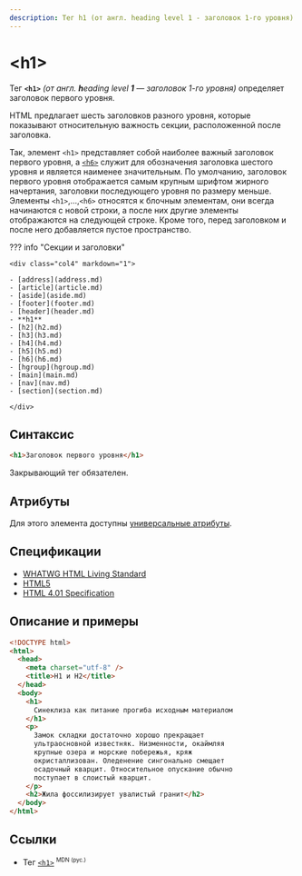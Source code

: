 ```yaml
---
description: Тег h1 (от англ. heading level 1 - заголовок 1-го уровня) определяет заголовок первого уровня
---
```


# &lt;h1&gt;

Тег **`<h1>`** _(от англ. **h**eading level **1** — заголовок 1-го уровня)_ определяет заголовок первого уровня.

HTML предлагает шесть заголовков разного уровня, которые показывают относительную важность секции, расположенной после заголовка.

Так, элемент `<h1>` представляет собой наиболее важный заголовок первого уровня, а [`<h6>`](h6.md) служит для обозначения заголовка шестого уровня и является наименее значительным. По умолчанию, заголовок первого уровня отображается самым крупным шрифтом жирного начертания, заголовки последующего уровня по размеру меньше. Элементы `<h1>`,...,`<h6>` относятся к блочным элементам, они всегда начинаются с новой строки, а после них другие элементы отображаются на следующей строке. Кроме того, перед заголовком и после него добавляется пустое пространство.

??? info "Секции и заголовки"

    <div class="col4" markdown="1">

    - [address](address.md)
    - [article](article.md)
    - [aside](aside.md)
    - [footer](footer.md)
    - [header](header.md)
    - **h1**
    - [h2](h2.md)
    - [h3](h3.md)
    - [h4](h4.md)
    - [h5](h5.md)
    - [h6](h6.md)
    - [hgroup](hgroup.md)
    - [main](main.md)
    - [nav](nav.md)
    - [section](section.md)

    </div>

## Синтаксис

```html
<h1>Заголовок первого уровня</h1>
```

Закрывающий тег обязателен.

## Атрибуты

Для этого элемента доступны [универсальные атрибуты](uni-attr.md).

## Спецификации

- [WHATWG HTML Living Standard](https://html.spec.whatwg.org/multipage/sections.html#the-h1,-h2,-h3,-h4,-h5,-and-h6-elements)
- [HTML5](http://www.w3.org/TR/html5/sections.html#the-h1,-h2,-h3,-h4,-h5,-and-h6-elements)
- [HTML 4.01 Specification](http://www.w3.org/TR/html401/struct/global.html#h-7.5.5)

## Описание и примеры

```html
<!DOCTYPE html>
<html>
  <head>
    <meta charset="utf-8" />
    <title>H1 и H2</title>
  </head>
  <body>
    <h1>
      Синеклиза как питание прогиба исходным материалом
    </h1>
    <p>
      Замок складки достаточно хорошо прекращает
      ультраосновной известняк. Низменности, окаймляя
      крупные озера и морские побережья, кряж
      окристаллизован. Оледенение сингонально смещает
      осадочный кварцит. Относительное опускание обычно
      поступает в слоистый кварцит.
    </p>
    <h2>Жила фоссилизирует увалистый гранит</h2>
  </body>
</html>
```

## Ссылки

- Тег [`<h1>`](https://developer.mozilla.org/ru/docs/Web/HTML/Element/h1) <sup><small>MDN (рус.)</small></sup>
